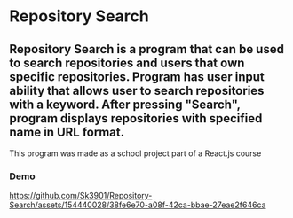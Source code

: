 <h1>Repository Search</h1>

<h2>Repository Search is a program that can be used to search repositories and users that own specific repositories. Program has user input ability that allows user to search repositories with a keyword. After pressing "Search",  program displays repositories with specified name in URL format.</h2>

This program was made as a school project part of a React.js course


<h3>Demo</h3>

https://github.com/Sk3901/Repository-Search/assets/154440028/38fe6e70-a08f-42ca-bbae-27eae2f646ca

